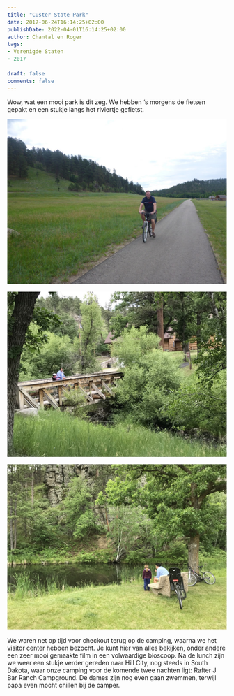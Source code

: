 ```yaml
---
title: "Custer State Park"
date: 2017-06-24T16:14:25+02:00
publishDate: 2022-04-01T16:14:25+02:00
author: Chantal en Roger
tags:
- Verenigde Staten
- 2017

draft: false
comments: false
---
```


Wow, wat een mooi park is dit zeg. We hebben ‘s morgens de fietsen gepakt en een stukje langs het riviertje gefietst.

![Custer State Park](./images/P1070621[4].jpg)

![Custer State Park](./images/IMG_1713[4].jpg)

![Custer State Park](./images/IMG_1715[4].jpg)

We waren net op tijd voor checkout terug op de camping, waarna we het visitor center hebben bezocht. Je kunt hier van alles bekijken, onder andere een zeer mooi gemaakte film in een volwaardige bioscoop. Na de lunch zijn we weer een stukje verder gereden naar Hill City, nog steeds in South Dakota, waar onze camping voor de komende twee nachten ligt: Rafter J Bar Ranch Campground. De dames zijn nog even gaan zwemmen, terwijl papa even mocht chillen bij de camper.
